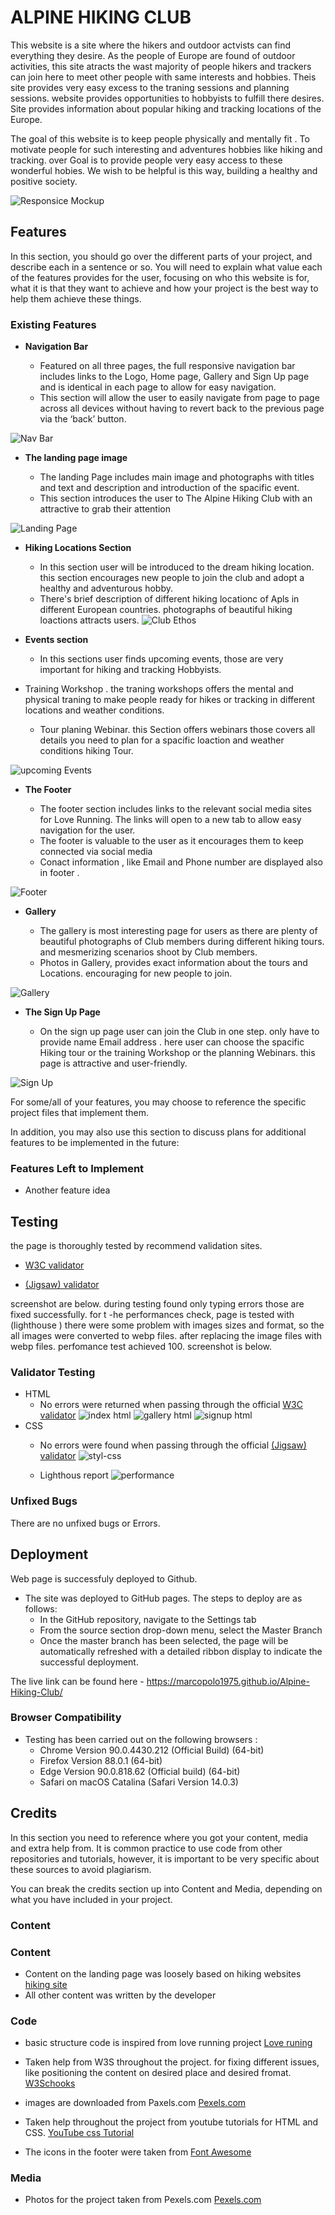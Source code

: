 # ALPINE HIKING CLUB

This website is a site where the hikers and outdoor actvists can find everything they desire. 
As the people of Europe are found of outdoor activities, this site atracts the wast majority of people 
hikers and trackers can join here to meet other people with same interests and hobbies.
Theis site provides very easy excess to the traning sessions and planning sessions.
website provides opportunities to hobbyists to fulfill there desires. 
 Site provides information about popular hiking and tracking locations of the Europe.

The goal of this website is to keep people physically and mentally fit . To motivate people for such interesting and adventures hobbies like hiking and tracking. 
over Goal is to provide people very easy access to these wonderful hobies. 
We wish to be helpful is this way, building a healthy and positive society.

![Responsice Mockup](assets/Docs/responsiveness.webp)

## Features 

In this section, you should go over the different parts of your project, and describe each in a sentence or so. You will need to explain what value each of the features provides for the user, focusing on who this website is for, what it is that they want to achieve and how your project is the best way to help them achieve these things.

### Existing Features

- __Navigation Bar__

  - Featured on all three pages, the full responsive navigation bar includes links to the Logo, Home page, Gallery and Sign Up page and is identical in each page to allow for easy navigation.
  - This section will allow the user to easily navigate from page to page across all devices without having to revert back to the previous page via the ‘back’ button. 

![Nav Bar](assets/Docs/Navbar.webp)

- __The landing page image__

  - The landing Page includes main image and photographs with titles and text and description and introduction of the spacific event.  
  - This section introduces the user to The Alpine Hiking Club with an attractive  to grab their attention

![Landing Page](assets/Docs/alps1.webp)

- __Hiking Locations Section__

  - In this section user will be introduced to the dream hiking location. 
this section encourages new people to join the club and adopt a healthy and adventurous hobby.  
  - There's brief description of different hiking locationc of Apls in different European countries. photographs of beautiful hiking loactions attracts users.
![Club Ethos](assets/Docs/Hiking-locations.webp)

- __Events section__

  - In this sections user finds upcoming events, those are very important for hiking and tracking Hobbyists.
- Training Workshop . the traning workshops offers the mental and physical traning to make  people ready for hikes or tracking in different locations and weather conditions.
  - Tour planing Webinar. this  Section offers webinars those covers all details you need to plan for a spacific loaction and weather conditions hiking Tour.

![upcoming Events](assets/Docs/upcoming-events.webp)

- __The Footer__ 

  - The footer section includes links to the relevant social media sites for Love Running. The links will open to a new tab to allow easy navigation for the user. 
  - The footer is valuable to the user as it encourages them to keep connected via social media
  - Conact information , like Email and Phone number are displayed also in footer .

![Footer](assets/Docs/footer.webp)

- __Gallery__

  - The gallery is most interesting page for users as there are plenty of beautiful photographs of Club members during different hiking tours. and mesmerizing scenarios shoot by Club members.
  - Photos in Gallery, provides exact information about the tours and Locations. encouraging for new people to join. 

![Gallery](assets/Docs/gallery.webp)

- __The Sign Up Page__

  - On the sign up page user can join the Club in one step. only have to provide name Email address .
here user can choose the spacific Hiking tour or the training Workshop or the planning Webinars.
this page is attractive and user-friendly. 

![Sign Up](assets/Docs/sign-up.webp)

For some/all of your features, you may choose to reference the specific project files that implement them.

In addition, you may also use this section to discuss plans for additional features to be implemented in the future:

### Features Left to Implement

- Another feature idea

## Testing 

the page is thoroughly tested by recommend validation sites.
- [W3C validator](https://validator.w3.org/nu/?doc=https%3A%2F%2Fcode-institute-org.github.io%2Flove-running-2.0%2Findex.html)

- [(Jigsaw) validator](https://jigsaw.w3.org/css-validator/validator?uri=https%3A%2F%2Fvalidator.w3.org%2Fnu%2F%3Fdoc%3Dhttps%253A%252F%252Fcode-institute-org.github.io%252Flove-running-2.0%252Findex.html&profile=css3svg&usermedium=all&warning=1&vextwarning=&lang=en#css)

screenshot are below.
during testing found only typing errors those are fixed successfully.
for t -he performances check, page is tested with (lighthouse )
there were some problem with images sizes and format, so the all images were converted to webp files. after replacing the image files with webp files. perfomance test achieved 100. 
screenshot is below.

### Validator Testing 

- HTML
  - No errors were returned when passing through the official [W3C validator](https://validator.w3.org/nu/?doc=https%3A%2F%2Fcode-institute-org.github.io%2Flove-running-2.0%2Findex.html)
  ![index html](assets/Docs/indexhtml-test.webp)
  ![gallery html](assets/Docs/galleryhtml-test.webp)
  ![signup html](assets/Docs/signup-html-test.webp)
- CSS
  - No errors were found when passing through the official [(Jigsaw) validator](https://jigsaw.w3.org/css-validator/validator?uri=https%3A%2F%2Fvalidator.w3.org%2Fnu%2F%3Fdoc%3Dhttps%253A%252F%252Fcode-institute-org.github.io%252Flove-running-2.0%252Findex.html&profile=css3svg&usermedium=all&warning=1&vextwarning=&lang=en#css)
  ![styl-css](assets/Docs/style-css-test.webp)

  - Lighthous report
  ![performance](assets/Docs/performance-check.webp)


### Unfixed Bugs

There are no unfixed bugs or Errors.

## Deployment

Web page is successfuly deployed to Github. 

- The site was deployed to GitHub pages. The steps to deploy are as follows: 
  - In the GitHub repository, navigate to the Settings tab 
  - From the source section drop-down menu, select the Master Branch
  - Once the master branch has been selected, the page will be automatically refreshed with a detailed ribbon display to indicate the successful deployment. 

The live link can be found here - https://marcopolo1975.github.io/Alpine-Hiking-Club/

### Browser Compatibility

- Testing has been carried out on the following browsers :
    - Chrome Version 90.0.4430.212 (Official Build) (64-bit)
    - Firefox Version 88.0.1 (64-bit)
    - Edge Version 90.0.818.62 (Official build) (64-bit)
    - Safari on macOS Catalina (Safari  Version 14.0.3)

## Credits 

In this section you need to reference where you got your content, media and extra help from. It is common practice to use code from other repositories and tutorials, however, it is important to be very specific about these sources to avoid plagiarism. 

You can break the credits section up into Content and Media, depending on what you have included in your project. 

### Content 
### Content 
- Content on the landing  page was loosely based on hiking websites [hiking site](https://www.thehiking.club/)
- All other content was written by the developer

### Code
-  basic structure  code is inspired from love running project [Love runing](https://marcopolo1975.github.io/love-running/index.html)
- Taken help from W3S throughout the project. for fixing different issues, like positioning the content on desired place and desired fromat. [W3Schooks](https://www.w3schools.com/)
- images are downloaded from Paxels.com [Pexels.com](https://www.pexels.com/photo/people-hiking-on-snow-covered-mountain-5311543/)

- Taken help throughout the project from youtube tutorials for HTML and CSS. [YouTube css Tutorial](https://www.youtube.com/results?search_query=css+tutorial+for+beginners)

- The icons in the footer were taken from [Font Awesome](https://fontawesome.com/)

### Media

- Photos for the project taken from Pexels.com
[Pexels.com](https://www.pexels.com/photo/people-hiking-on-snow-covered-mountain-5311543/)


